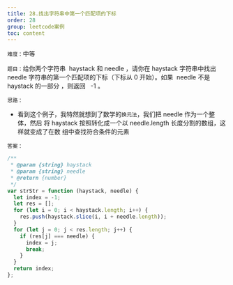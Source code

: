 ```yaml
---
title: 28.找出字符串中第一个匹配项的下标
order: 28
group: leetcode案例
toc: content
---
```


`难度：`中等

`题目：`给你两个字符串  haystack 和 needle ，请你在 haystack 字符串中找出 needle
字符串的第一个匹配项的下标（下标从 0 开始）。如果  needle 不是 haystack 的一部分
，则返回   -1 。

`思路：`

- 看到这个例子，我特然就想到了数学的`换元法`，我们把 needle 作为一个整体，然后
  将 haystack 按照转化成一个以 needle.length 长度分割的数组，这样就变成了在数
  组中查找符合条件的元素

`答案：`

```js
/**
 * @param {string} haystack
 * @param {string} needle
 * @return {number}
 */
var strStr = function (haystack, needle) {
  let index = -1;
  let res = [];
  for (let i = 0; i < haystack.length; i++) {
    res.push(haystack.slice(i, i + needle.length));
  }
  for (let j = 0; j < res.length; j++) {
    if (res[j] === needle) {
      index = j;
      break;
    }
  }
  return index;
};
```
